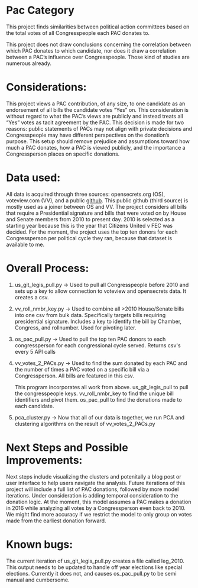 # Pac Category

This project finds similarities between political action committees based on the total votes of all Congresspeople each PAC donates to. 

This project does not draw conclusions concerning the correlation between which PAC donates to which candidate, nor does it draw a correlation between a PAC’s influence over Congresspeople. Those kind of studies are numerous already. 

# Considerations: 
This project views a PAC contribution, of any size, to one candidate as an endorsement of all bills the candidate votes “Yes” on. This consideration is without regard to what the PAC’s views are publicly and instead treats all “Yes” votes as tacit agreement by the PAC. This decision is made for two reasons: public statements of PACs may not align with private decisions and Congresspeople may have different perspectives on the donation’s purpose. This setup should remove prejudice and assumptions toward how much a PAC donates, how a PAC is viewed publicly, and the importance a Congressperson places on specific donations.

# Data used:
All data is acquired through three sources: opensecrets.org (OS), voteview.com (VV), and a public [github](https://github.com/unitedstates/congress-legislators). This public github (third source) is mostly used as a joiner between OS and VV. The project considers all bills that require a Presidential signature and bills that were voted on by House and Senate members from 2010 to present day. 2010 is selected as a starting year because this is the year that Citizens United v FEC was decided. For the moment, the project uses the top ten donors for each Congressperson per political cycle they ran, because that dataset is available to me.

# Overall Process:
1. us_git_legis_pull.py -> Used to pull all Congresspeople before 2010 and sets up a key to allow connection to voteview and opensecrets data. It creates a csv.
2. vv_roll_nmbr_key.py -> Used to combine all >2010 House/Senate bills into one csv from bulk data. Specifically targets bills requiring presidential signature. Includes a key to identify the bill by Chamber, Congress, and rollnumber. Used for pivoting later.
3. os_pac_pull.py -> Used to pull the top ten PAC donors to each congressperson for each congressional cycle served. Returns csv's every 5 API calls
4. vv_votes_2_PACs.py -> Used to find the sum donated by each PAC and the number of times a PAC voted on a specific bill via a Congressperson. All bills are featured in this csv.

   This program incorporates all work from above. us_git_legis_pull to pull the congresspeople keys. vv_roll_nmbr_key to find the unique bill identifiers and pivot them. os_pac_pull to find the donations made to each candidate.
   
5. pca_cluster.py -> Now that all of our data is together, we run PCA and clustering algorithms on the result of vv_votes_2_PACs.py

# Next Steps and Possible Improvements:
Next steps include visualizing the clusters and potenitally a blog post or user interface to help users navigate the analysis. Future iterations of this project will include a full list of PAC donations, followed by more model iterations. Under consideration is adding temporal consideration to the donation logic. At the moment, this model assumes a PAC makes a donation in 2016 while analyzing all votes by a Congressperson even back to 2010. We might find more accuracy if we restrict the model to only group on votes made from the earliest donation forward. 

# Known bugs: 
The current iteration of us_git_legis_pull.py creates a file called leg_2010. This output needs to be updated to handle off year elections like special elections. Currently it does not, and causes os_pac_pull.py to be semi manual and cumbersome.

	
